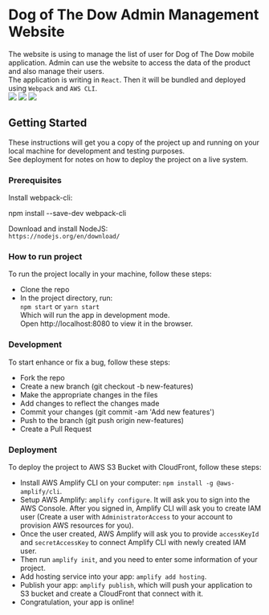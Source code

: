 # Dog of The Dow Admin Management Website
The website is using to manage the list of user for Dog of The Dow mobile application. Admin can use the website to access the data of the product and also manage their users.  
The application is writing in `React`. Then it will be bundled and deployed using `Webpack` and `AWS CLI`.  
![](https://github.com/hialan-org/dod_web_admin/workflows/Web%20deploy%20(Dev)/badge.svg) ![](https://github.com/hialan-org/dod_web_admin/workflows/Web%20deploy/badge.svg) ![](https://img.shields.io/github/issues/hialan-org/dod_web_admin?color=orange)

## Getting Started
These instructions will get you a copy of the project up and running on your local machine for development and testing purposes.  
See deployment for notes on how to deploy the project on a live system.

### Prerequisites
Install webpack-cli: 

npm install --save-dev webpack-cli

Download and install NodeJS:  
`https://nodejs.org/en/download/`

### How to run project
To run the project locally in your machine, follow these steps:
- Clone the repo
- In the project directory, run:  
`npm start` or `yarn start`  
Which will run the app in development mode.  
Open http://localhost:8080 to view it in the browser.

### Development
To start enhance or fix a bug, follow these steps:
- Fork the repo
- Create a new branch (git checkout -b new-features)
- Make the appropriate changes in the files
- Add changes to reflect the changes made
- Commit your changes (git commit -am 'Add new features')
- Push to the branch (git push origin new-features)
- Create a Pull Request

### Deployment
To deploy the project to AWS S3 Bucket with CloudFront, follow these steps:
- Install AWS Amplify CLI on your computer: `npm install -g @aws-amplify/cli`.
- Setup AWS Amplify: `amplify configure`. It will ask you to sign into the AWS Console. After you signed in, Amplify CLI will ask you to create IAM user (Create a user with `AdministratorAccess` to your account to provision AWS resources for you).
- Once the user created, AWS Amplify will ask you to provide `accessKeyId` and `secretAccessKey` to connect Amplify CLI with newly created IAM user.
- Then run `amplify init`, and you need to enter some information of your project.
- Add hosting service into your app: `amplify add hosting`.
- Publish your app: `amplify publish`, which will push your application to S3 bucket and create a CloudFront that connect with it.
- Congratulation, your app is online!
